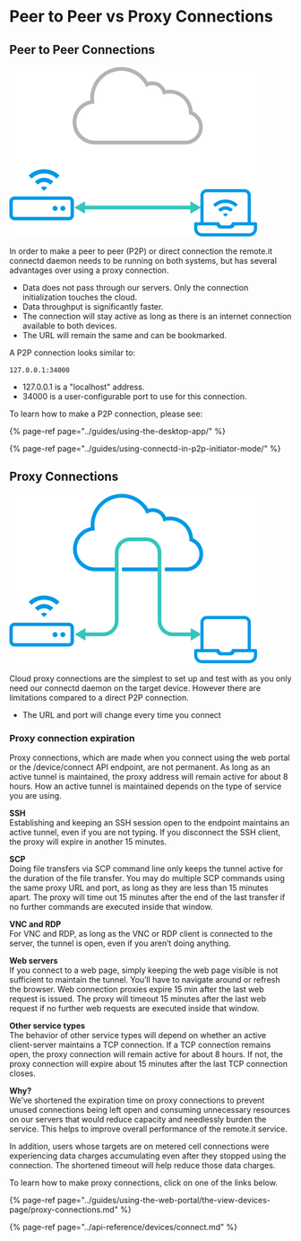 # Peer to Peer vs Proxy Connections

## Peer to Peer Connections

![](../.gitbook/assets/diagram-direct.svg)

In order to make a peer to peer \(P2P\) or direct connection the remote.it connectd daemon needs to be running on both systems, but has several advantages over using a proxy connection.

* Data does not pass through our servers. Only the connection initialization touches the cloud.
* Data throughput is significantly faster.
* The connection will stay active as long as there is an internet connection available to both devices.
* The URL will remain the same and can be bookmarked.

A P2P connection looks similar to:

```text
127.0.0.1:34000
```

* 127.0.0.1 is a "localhost" address.
* 34000 is a user-configurable port to use for this connection.

To learn how to make a P2P connection, please see:

{% page-ref page="../guides/using-the-desktop-app/" %}

{% page-ref page="../guides/using-connectd-in-p2p-initiator-mode/" %}

## Proxy Connections

![](../.gitbook/assets/diagram-connect.svg)

Cloud proxy connections are the simplest to set up and test with as you only need our connectd daemon on the target device. However there are limitations compared to a direct P2P connection.

* The URL and port will change every time you connect

### Proxy connection expiration

Proxy connections, which are made when you connect using the web portal or the /device/connect API endpoint, are not permanent. As long as an active tunnel is maintained, the proxy address will remain active for about 8 hours. How an active tunnel is maintained depends on the type of service you are using.

**SSH**  
Establishing and keeping an SSH session open to the endpoint maintains an active tunnel, even if you are not typing. If you disconnect the SSH client, the proxy will expire in another 15 minutes.

**SCP**  
Doing file transfers via SCP command line only keeps the tunnel active for the duration of the file transfer. You may do multiple SCP commands using the same proxy URL and port, as long as they are less than 15 minutes apart. The proxy will time out 15 minutes after the end of the last transfer if no further commands are executed inside that window.

**VNC and RDP**  
For VNC and RDP, as long as the VNC or RDP client is connected to the server, the tunnel is open, even if you aren’t doing anything.

**Web servers**  
If you connect to a web page, simply keeping the web page visible is not sufficient to maintain the tunnel. You’ll have to navigate around or refresh the browser. Web connection proxies expire 15 min after the last web request is issued. The proxy will timeout 15 minutes after the last web request if no further web requests are executed inside that window.

**Other service types**  
The behavior of other service types will depend on whether an active client-server maintains a TCP connection. If a TCP connection remains open, the proxy connection will remain active for about 8 hours. If not, the proxy connection will expire about 15 minutes after the last TCP connection closes.

**Why?**  
We’ve shortened the expiration time on proxy connections to prevent unused connections being left open and consuming unnecessary resources on our servers that would reduce capacity and needlessly burden the service. This helps to improve overall performance of the remote.it service.

In addition, users whose targets are on metered cell connections were experiencing data charges accumulating even after they stopped using the connection. The shortened timeout will help reduce those data charges.

To learn how to make proxy connections, click on one of the links below.

{% page-ref page="../guides/using-the-web-portal/the-view-devices-page/proxy-connections.md" %}

{% page-ref page="../api-reference/devices/connect.md" %}

